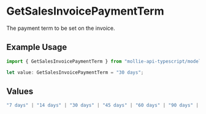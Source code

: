 # GetSalesInvoicePaymentTerm

The payment term to be set on the invoice.

## Example Usage

```typescript
import { GetSalesInvoicePaymentTerm } from "mollie-api-typescript/models/operations";

let value: GetSalesInvoicePaymentTerm = "30 days";
```

## Values

```typescript
"7 days" | "14 days" | "30 days" | "45 days" | "60 days" | "90 days" | "120 days"
```